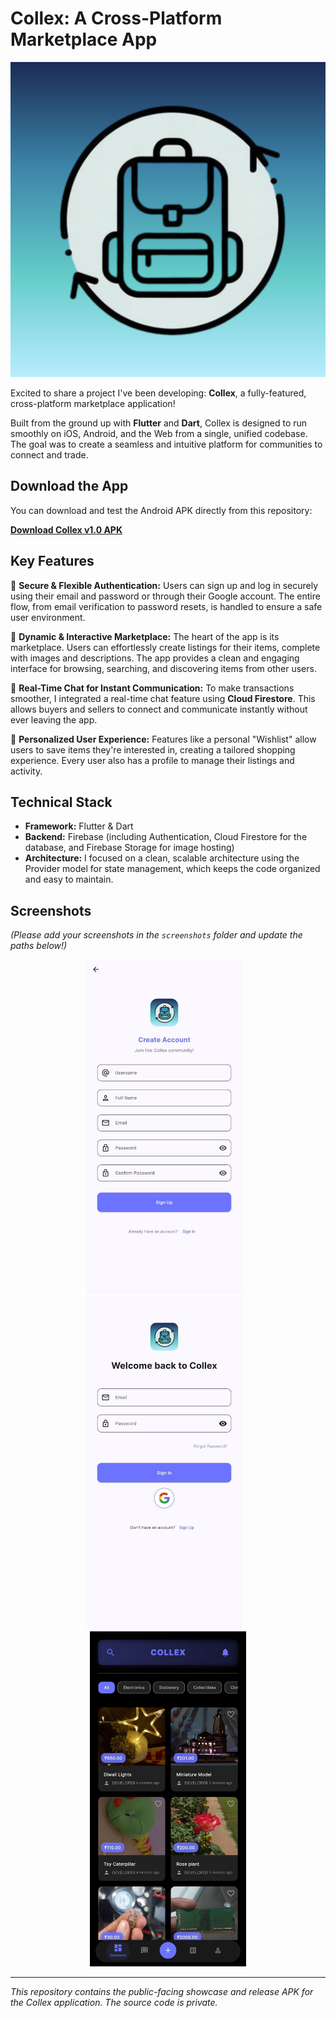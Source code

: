# Collex: A Cross-Platform Marketplace App

<p align="center">
  <img src="screenshots/promo_image.png" alt="App Promo Image">
</p>

Excited to share a project I've been developing: **Collex**, a fully-featured, cross-platform marketplace application!

Built from the ground up with **Flutter** and **Dart**, Collex is designed to run smoothly on iOS, Android, and the Web from a single, unified codebase. The goal was to create a seamless and intuitive platform for communities to connect and trade.

## Download the App

You can download and test the Android APK directly from this repository:

[**Download Collex v1.0 APK**](./releases/collex-v1.0.apk)

## Key Features

🔹 **Secure & Flexible Authentication:** Users can sign up and log in securely using their email and password or through their Google account. The entire flow, from email verification to password resets, is handled to ensure a safe user environment.

🔹 **Dynamic & Interactive Marketplace:** The heart of the app is its marketplace. Users can effortlessly create listings for their items, complete with images and descriptions. The app provides a clean and engaging interface for browsing, searching, and discovering items from other users.

🔹 **Real-Time Chat for Instant Communication:** To make transactions smoother, I integrated a real-time chat feature using **Cloud Firestore**. This allows buyers and sellers to connect and communicate instantly without ever leaving the app.

🔹 **Personalized User Experience:** Features like a personal "Wishlist" allow users to save items they're interested in, creating a tailored shopping experience. Every user also has a profile to manage their listings and activity.

## Technical Stack

*   **Framework:** Flutter & Dart
*   **Backend:** Firebase (including Authentication, Cloud Firestore for the database, and Firebase Storage for image hosting)
*   **Architecture:** I focused on a clean, scalable architecture using the Provider model for state management, which keeps the code organized and easy to maintain.

## Screenshots

*(Please add your screenshots in the `screenshots` folder and update the paths below!)*

<p align="center">
  <img src="screenshots/screen1.png" width="250" alt="Screenshot 1">&nbsp;&nbsp;&nbsp;
  <img src="screenshots/screen2.png" width="250" alt="Screenshot 2">&nbsp;&nbsp;&nbsp;
  <img src="screenshots/screen3.png" width="250" alt="Screenshot 3">
</p>

---
*This repository contains the public-facing showcase and release APK for the Collex application. The source code is private.*